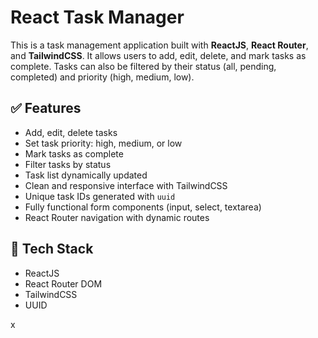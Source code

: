 # React Task Manager

This is a task management application built with **ReactJS**, **React Router**, and **TailwindCSS**. It allows users to add, edit, delete, and mark tasks as complete. Tasks can also be filtered by their status (all, pending, completed) and priority (high, medium, low).

## ✅ Features

- Add, edit, delete tasks
- Set task priority: high, medium, or low
- Mark tasks as complete
- Filter tasks by status
- Task list dynamically updated
- Clean and responsive interface with TailwindCSS
- Unique task IDs generated with `uuid`
- Fully functional form components (input, select, textarea)
- React Router navigation with dynamic routes

## 🧱 Tech Stack

- ReactJS
- React Router DOM
- TailwindCSS
- UUID

x
